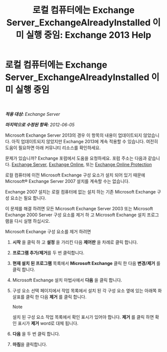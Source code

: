 ﻿---
title: '로컬 컴퓨터에는 Exchange Server_ExchangeAlreadyInstalled 이미 실행 중임: Exchange 2013 Help'
TOCTitle: 로컬 컴퓨터에는 Exchange Server_ExchangeAlreadyInstalled 이미 실행 중임
ms:assetid: 3f168b5d-9910-418f-86fb-e99d852dcb5e
ms:mtpsurl: https://technet.microsoft.com/ko-kr/library/ms.exch.setupreadiness.exchangealreadyinstalled(v=EXCHG.150)
ms:contentKeyID: 50482941
ms.date: 05/22/2018
mtps_version: v=EXCHG.150
ms.translationtype: MT
---

# 로컬 컴퓨터에는 Exchange Server\_ExchangeAlreadyInstalled 이미 실행 중임

 

_**적용 대상:** Exchange Server_

_**마지막으로 수정된 항목:** 2012-06-05_

Microsoft Exchange Server 2013의 경우 이 항목의 내용이 업데이트되지 않았습니다. 아직 업데이트되지 않았지만 Exchange 2013에 계속 적용할 수 있습니다. 여전히 도움이 필요하면 아래 커뮤니티 리소스를 확인하세요.

문제가 있습니까? Exchange 포럼에서 도움을 요청하세요. 포럼 주소는 다음과 같습니다. [Exchange Server](https://go.microsoft.com/fwlink/p/?linkid=60612), [Exchange Online](https://go.microsoft.com/fwlink/p/?linkid=267542), 또는 [Exchange Online Protection](https://go.microsoft.com/fwlink/p/?linkid=285351)

로컬 컴퓨터에 이전 Microsoft Exchange 구성 요소가 설치 되어 있기 때문에 Microsoft® Exchange Server 2007 설치를 계속할 수는 없습니다.

Exchange 2007 설치는 로컬 컴퓨터에 없는 설치 하는 기존 Microsoft Exchange 구성 요소는 필요 합니다.

이 문제를 해결 하려면 모든 Microsoft Exchange Server 2003 또는 Microsoft Exchange 2000 Server 구성 요소를 제거 하 고 Microsoft Exchange 설치 프로그램을 다시 실행 하십시오.

Microsoft Exchange 구성 요소를 제거 하려면

1.  **시작** 을 클릭 하 고 **설정** 을 가리킨 다음 **제어판** 을 차례로 클릭 합니다.

2.  **프로그램 추가/제거**를 두 번 클릭합니다.

3.  **현재 설치 된 프로그램** 목록에서 **Microsoft Exchange** 클릭 한 다음 **변경/제거** 를 클릭 합니다.

4.  Microsoft Exchange 설치 마법사에서 **다음** 을 클릭 합니다.

5.  구성 요소 선택 페이지에서 작업 목록에서 설치 된 각 구성 요소 옆에 있는 아래쪽 화살표를 클릭 한 다음 **제거** 를 클릭 합니다.
    

    > [!NOTE]
    > 설치 된 구성 요소 작업 목록에서 확인 표시가 있어야 합니다. <STRONG>제거</STRONG> 를 클릭 하면 확인 표시가 <STRONG>제거</STRONG> word로 대체 됩니다.



6.  **다음** 을 두 번 클릭 합니다.

7.  **마침**을 클릭합니다.

